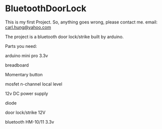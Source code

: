 # BluetoothDoorLock

This is my first Project. So, anything goes wrong, please contact me.
email: carl.hung@yahoo.com

The project is a bluetooth door lock/strike built by arduino.

Parts you need:

arduino mini pro 3.3v

breadboard

Momentary button

mosfet n-channel local level

12v DC power supply

diode

door lock/strike 12V

bluetooth HM-10/11 3.3v
